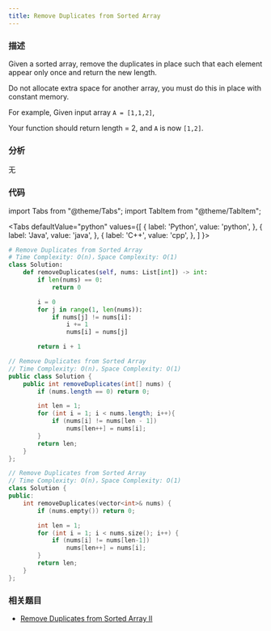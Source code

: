 ```yaml
---
title: Remove Duplicates from Sorted Array
---
```


### 描述

Given a sorted array, remove the duplicates in place such that each element appear only once and return the new length.

Do not allocate extra space for another array, you must do this in place with constant memory.

For example, Given input array `A = [1,1,2]`,

Your function should return length = 2, and `A` is now `[1,2]`.

### 分析

无

### 代码

import Tabs from "@theme/Tabs";
import TabItem from "@theme/TabItem";

<Tabs
defaultValue="python"
values={[
{ label: 'Python', value: 'python', },
{ label: 'Java', value: 'java', },
{ label: 'C++', value: 'cpp', },
]
}>
<TabItem value="python">

```python
# Remove Duplicates from Sorted Array
# Time Complexity: O(n)，Space Complexity: O(1)
class Solution:
    def removeDuplicates(self, nums: List[int]) -> int:
        if len(nums) == 0:
            return 0

        i = 0
        for j in range(1, len(nums)):
            if nums[j] != nums[i]:
                i += 1
                nums[i] = nums[j]

        return i + 1
```

</TabItem>
<TabItem value="java">

```java
// Remove Duplicates from Sorted Array
// Time Complexity: O(n)，Space Complexity: O(1)
public class Solution {
    public int removeDuplicates(int[] nums) {
        if (nums.length == 0) return 0;

        int len = 1;
        for (int i = 1; i < nums.length; i++){
            if (nums[i] != nums[len - 1])
                nums[len++] = nums[i];
        }
        return len;
    }
};
```

</TabItem>
<TabItem value="cpp">

```cpp
// Remove Duplicates from Sorted Array
// Time Complexity: O(n)，Space Complexity: O(1)
class Solution {
public:
    int removeDuplicates(vector<int>& nums) {
        if (nums.empty()) return 0;

        int len = 1;
        for (int i = 1; i < nums.size(); i++) {
            if (nums[i] != nums[len-1])
                nums[len++] = nums[i];
        }
        return len;
    }
};
```

</TabItem>
</Tabs>

### 相关题目

- [Remove Duplicates from Sorted Array II](remove-duplicates-from-sorted-array-ii.md)
